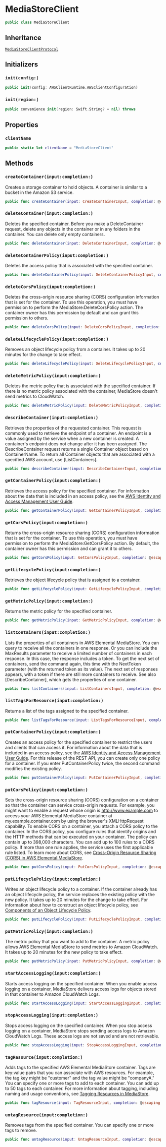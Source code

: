 # MediaStoreClient

``` swift
public class MediaStoreClient 
```

## Inheritance

[`MediaStoreClientProtocol`](/aws-sdk-swift/reference/0.x/AWSMediaStore/MediaStoreClientProtocol)

## Initializers

### `init(config:)`

``` swift
public init(config: AWSClientRuntime.AWSClientConfiguration) 
```

### `init(region:)`

``` swift
public convenience init(region: Swift.String? = nil) throws 
```

## Properties

### `clientName`

``` swift
public static let clientName = "MediaStoreClient"
```

## Methods

### `createContainer(input:completion:)`

Creates a storage container to hold objects. A container is similar to a bucket in the Amazon S3 service.

``` swift
public func createContainer(input: CreateContainerInput, completion: @escaping (ClientRuntime.SdkResult<CreateContainerOutputResponse, CreateContainerOutputError>) -> Void)
```

### `deleteContainer(input:completion:)`

Deletes the specified container. Before you make a DeleteContainer request, delete any objects in the container or in any folders in the container. You can delete only empty containers.

``` swift
public func deleteContainer(input: DeleteContainerInput, completion: @escaping (ClientRuntime.SdkResult<DeleteContainerOutputResponse, DeleteContainerOutputError>) -> Void)
```

### `deleteContainerPolicy(input:completion:)`

Deletes the access policy that is associated with the specified container.

``` swift
public func deleteContainerPolicy(input: DeleteContainerPolicyInput, completion: @escaping (ClientRuntime.SdkResult<DeleteContainerPolicyOutputResponse, DeleteContainerPolicyOutputError>) -> Void)
```

### `deleteCorsPolicy(input:completion:)`

Deletes the cross-origin resource sharing (CORS) configuration information that is set for the container. To use this operation, you must have permission to perform the MediaStore:DeleteCorsPolicy action. The container owner has this permission by default and can grant this permission to others.

``` swift
public func deleteCorsPolicy(input: DeleteCorsPolicyInput, completion: @escaping (ClientRuntime.SdkResult<DeleteCorsPolicyOutputResponse, DeleteCorsPolicyOutputError>) -> Void)
```

### `deleteLifecyclePolicy(input:completion:)`

Removes an object lifecycle policy from a container. It takes up to 20 minutes for the change to take effect.

``` swift
public func deleteLifecyclePolicy(input: DeleteLifecyclePolicyInput, completion: @escaping (ClientRuntime.SdkResult<DeleteLifecyclePolicyOutputResponse, DeleteLifecyclePolicyOutputError>) -> Void)
```

### `deleteMetricPolicy(input:completion:)`

Deletes the metric policy that is associated with the specified container. If there is no metric policy associated with the container, MediaStore doesn't send metrics to CloudWatch.

``` swift
public func deleteMetricPolicy(input: DeleteMetricPolicyInput, completion: @escaping (ClientRuntime.SdkResult<DeleteMetricPolicyOutputResponse, DeleteMetricPolicyOutputError>) -> Void)
```

### `describeContainer(input:completion:)`

Retrieves the properties of the requested container. This request is commonly used to retrieve the endpoint of a container. An endpoint is a value assigned by the service when a new container is created. A container's endpoint does not change after it has been assigned. The DescribeContainer request returns a single Container object based on ContainerName. To return all Container objects that are associated with a specified AWS account, use \[ListContainers\].

``` swift
public func describeContainer(input: DescribeContainerInput, completion: @escaping (ClientRuntime.SdkResult<DescribeContainerOutputResponse, DescribeContainerOutputError>) -> Void)
```

### `getContainerPolicy(input:completion:)`

Retrieves the access policy for the specified container. For information about the data that is included in an access policy, see the [AWS Identity and Access Management User Guide](https://aws.amazon.com/documentation/iam/).

``` swift
public func getContainerPolicy(input: GetContainerPolicyInput, completion: @escaping (ClientRuntime.SdkResult<GetContainerPolicyOutputResponse, GetContainerPolicyOutputError>) -> Void)
```

### `getCorsPolicy(input:completion:)`

Returns the cross-origin resource sharing (CORS) configuration information that is set for the container. To use this operation, you must have permission to perform the MediaStore:GetCorsPolicy action. By default, the container owner has this permission and can grant it to others.

``` swift
public func getCorsPolicy(input: GetCorsPolicyInput, completion: @escaping (ClientRuntime.SdkResult<GetCorsPolicyOutputResponse, GetCorsPolicyOutputError>) -> Void)
```

### `getLifecyclePolicy(input:completion:)`

Retrieves the object lifecycle policy that is assigned to a container.

``` swift
public func getLifecyclePolicy(input: GetLifecyclePolicyInput, completion: @escaping (ClientRuntime.SdkResult<GetLifecyclePolicyOutputResponse, GetLifecyclePolicyOutputError>) -> Void)
```

### `getMetricPolicy(input:completion:)`

Returns the metric policy for the specified container.

``` swift
public func getMetricPolicy(input: GetMetricPolicyInput, completion: @escaping (ClientRuntime.SdkResult<GetMetricPolicyOutputResponse, GetMetricPolicyOutputError>) -> Void)
```

### `listContainers(input:completion:)`

Lists the properties of all containers in AWS Elemental MediaStore. You can query to receive all the containers in one response. Or you can include the MaxResults parameter to receive a limited number of containers in each response. In this case, the response includes a token. To get the next set of containers, send the command again, this time with the NextToken parameter (with the returned token as its value). The next set of responses appears, with a token if there are still more containers to receive. See also \[DescribeContainer\], which gets the properties of one container.

``` swift
public func listContainers(input: ListContainersInput, completion: @escaping (ClientRuntime.SdkResult<ListContainersOutputResponse, ListContainersOutputError>) -> Void)
```

### `listTagsForResource(input:completion:)`

Returns a list of the tags assigned to the specified container.

``` swift
public func listTagsForResource(input: ListTagsForResourceInput, completion: @escaping (ClientRuntime.SdkResult<ListTagsForResourceOutputResponse, ListTagsForResourceOutputError>) -> Void)
```

### `putContainerPolicy(input:completion:)`

Creates an access policy for the specified container to restrict the users and clients that can access it. For information about the data that is included in an access policy, see the [AWS Identity and Access Management User Guide](https://aws.amazon.com/documentation/iam/). For this release of the REST API, you can create only one policy for a container. If you enter PutContainerPolicy twice, the second command modifies the existing policy.

``` swift
public func putContainerPolicy(input: PutContainerPolicyInput, completion: @escaping (ClientRuntime.SdkResult<PutContainerPolicyOutputResponse, PutContainerPolicyOutputError>) -> Void)
```

### `putCorsPolicy(input:completion:)`

Sets the cross-origin resource sharing (CORS) configuration on a container so that the container can service cross-origin requests. For example, you might want to enable a request whose origin is http://www.example.com to access your AWS Elemental MediaStore container at my.example.container.com by using the browser's XMLHttpRequest capability. To enable CORS on a container, you attach a CORS policy to the container. In the CORS policy, you configure rules that identify origins and the HTTP methods that can be executed on your container. The policy can contain up to 398,000 characters. You can add up to 100 rules to a CORS policy. If more than one rule applies, the service uses the first applicable rule listed. To learn more about CORS, see [Cross-Origin Resource Sharing (CORS) in AWS Elemental MediaStore](https://docs.aws.amazon.com/mediastore/latest/ug/cors-policy.html).

``` swift
public func putCorsPolicy(input: PutCorsPolicyInput, completion: @escaping (ClientRuntime.SdkResult<PutCorsPolicyOutputResponse, PutCorsPolicyOutputError>) -> Void)
```

### `putLifecyclePolicy(input:completion:)`

Writes an object lifecycle policy to a container. If the container already has an object lifecycle policy, the service replaces the existing policy with the new policy. It takes up to 20 minutes for the change to take effect. For information about how to construct an object lifecycle policy, see [Components of an Object Lifecycle Policy](https://docs.aws.amazon.com/mediastore/latest/ug/policies-object-lifecycle-components.html).

``` swift
public func putLifecyclePolicy(input: PutLifecyclePolicyInput, completion: @escaping (ClientRuntime.SdkResult<PutLifecyclePolicyOutputResponse, PutLifecyclePolicyOutputError>) -> Void)
```

### `putMetricPolicy(input:completion:)`

The metric policy that you want to add to the container. A metric policy allows AWS Elemental MediaStore to send metrics to Amazon CloudWatch. It takes up to 20 minutes for the new policy to take effect.

``` swift
public func putMetricPolicy(input: PutMetricPolicyInput, completion: @escaping (ClientRuntime.SdkResult<PutMetricPolicyOutputResponse, PutMetricPolicyOutputError>) -> Void)
```

### `startAccessLogging(input:completion:)`

Starts access logging on the specified container. When you enable access logging on a container, MediaStore delivers access logs for objects stored in that container to Amazon CloudWatch Logs.

``` swift
public func startAccessLogging(input: StartAccessLoggingInput, completion: @escaping (ClientRuntime.SdkResult<StartAccessLoggingOutputResponse, StartAccessLoggingOutputError>) -> Void)
```

### `stopAccessLogging(input:completion:)`

Stops access logging on the specified container. When you stop access logging on a container, MediaStore stops sending access logs to Amazon CloudWatch Logs. These access logs are not saved and are not retrievable.

``` swift
public func stopAccessLogging(input: StopAccessLoggingInput, completion: @escaping (ClientRuntime.SdkResult<StopAccessLoggingOutputResponse, StopAccessLoggingOutputError>) -> Void)
```

### `tagResource(input:completion:)`

Adds tags to the specified AWS Elemental MediaStore container. Tags are key:value pairs that you can associate with AWS resources. For example, the tag key might be "customer" and the tag value might be "companyA." You can specify one or more tags to add to each container. You can add up to 50 tags to each container. For more information about tagging, including naming and usage conventions, see [Tagging Resources in MediaStore](https://docs.aws.amazon.com/mediastore/latest/ug/tagging.html).

``` swift
public func tagResource(input: TagResourceInput, completion: @escaping (ClientRuntime.SdkResult<TagResourceOutputResponse, TagResourceOutputError>) -> Void)
```

### `untagResource(input:completion:)`

Removes tags from the specified container. You can specify one or more tags to remove.

``` swift
public func untagResource(input: UntagResourceInput, completion: @escaping (ClientRuntime.SdkResult<UntagResourceOutputResponse, UntagResourceOutputError>) -> Void)
```
